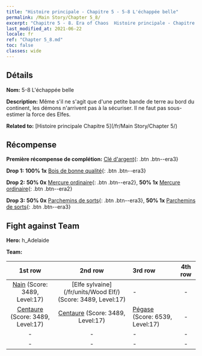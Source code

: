 ```yaml
---
title: "Histoire principale - Chapitre 5 - 5-8 L'échappée belle"
permalink: /Main Story/Chapter 5_8/
excerpt: "Chapitre 5 - 8. Era of Chaos  Histoire principale - Chapitre 5_8. 5-8 L'échappée belle"
last_modified_at: 2021-06-22
locale: fr
ref: "Chapter 5_8.md"
toc: false
classes: wide
---
```


## Détails

 **Nom:** 5-8 L'échappée belle

 **Description:** Même s'il ne s'agit que d'une petite bande de terre au bord du continent, les démons n'arrivent pas à la sécuriser. Il ne faut pas sous-estimer la force des Elfes.

 **Related to:** [Histoire principale Chapitre 5](/fr/Main Story/Chapter 5/)

## Récompense

 **Première récompense de complétion:** [Clé d'argent](/ItemsFR/con_693/){: .btn .btn--era3}

 **Drop 1:** **100% 1x** [Bois de bonne qualité](/ItemsFR/mat_13/){: .btn .btn--era3}

 **Drop 2:** **50% 0x** [Mercure ordinaire](/ItemsFR/mat_8/){: .btn .btn--era2}, **50% 1x** [Mercure ordinaire](/ItemsFR/mat_8/){: .btn .btn--era2}

 **Drop 3:** **50% 0x** [Parchemins de sorts](/ItemsFR/con_694/){: .btn .btn--era3}, **50% 1x** [Parchemins de sorts](/ItemsFR/con_694/){: .btn .btn--era3}


## Fight against Team
 **Hero:** h_Adelaide

 **Team:**


  | 1st row | 2nd row | 3rd row | 4th row |
  |:----:|:----:|:----|:----:|
  | [Nain](/fr/units/Dwarf/) (Score: 3489, Level:17)  | [Elfe sylvaine](/fr/units/Wood Elf/) (Score: 3489, Level:17)  | - | - |
  | [Centaure](/fr/units/Centaur/) (Score: 3489, Level:17)  | [Centaure](/fr/units/Centaur/) (Score: 3489, Level:17)  | [Pégase](/fr/units/Pegasus/) (Score: 6539, Level:17)  | - |
  | - | - | - | - |
  | - | - | - | - |


